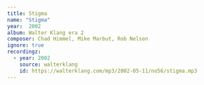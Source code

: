```yaml
---
title: Stigma
name: "Stigma"
year:  2002
album: Walter Klang era 2
composer: Chad Himmel, Mike Marbut, Rob Nelson
ignore: true
recordingz:
  - year: 2002
    source: walterklang
    id: https://walterklang.com/mp3/2002-05-11/no56/stigma.mp3
---
```

